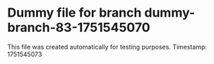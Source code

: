 # Dummy file for branch dummy-branch-83-1751545070

This file was created automatically for testing purposes.
Timestamp: 1751545073